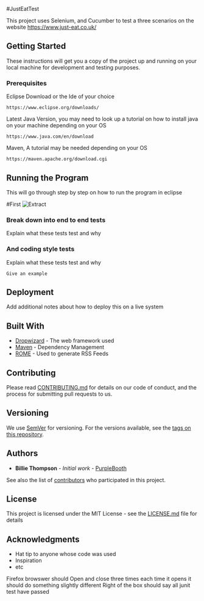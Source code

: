 #JustEatTest

This project uses Selenium, and Cucumber to test a three scenarios on the website https://www.just-eat.co.uk/

## Getting Started

These instructions will get you a copy of the project up and running on your local machine for development and testing purposes.

### Prerequisites

Eclipse Download or the Ide of your choice
```
https://www.eclipse.org/downloads/
```
Latest Java Version, you may need to look up a tutorial on how to install java on your machine depending on your OS
```
https://www.java.com/en/download
```
Maven, A tutorial may be needed depending on your OS
```
https://maven.apache.org/download.cgi
```


## Running the Program

This will go through step by step on how to run the program in eclipse

#First
![Extract](https://user-images.githubusercontent.com/58343393/73685242-d079c700-4693-11ea-9d35-ec7e957e957b.png)


### Break down into end to end tests

Explain what these tests test and why



### And coding style tests

Explain what these tests test and why

```
Give an example
```

## Deployment

Add additional notes about how to deploy this on a live system

## Built With

* [Dropwizard](http://www.dropwizard.io/1.0.2/docs/) - The web framework used
* [Maven](https://maven.apache.org/) - Dependency Management
* [ROME](https://rometools.github.io/rome/) - Used to generate RSS Feeds

## Contributing

Please read [CONTRIBUTING.md](https://gist.github.com/PurpleBooth/b24679402957c63ec426) for details on our code of conduct, and the process for submitting pull requests to us.

## Versioning

We use [SemVer](http://semver.org/) for versioning. For the versions available, see the [tags on this repository](https://github.com/your/project/tags). 

## Authors

* **Billie Thompson** - *Initial work* - [PurpleBooth](https://github.com/PurpleBooth)

See also the list of [contributors](https://github.com/your/project/contributors) who participated in this project.

## License

This project is licensed under the MIT License - see the [LICENSE.md](LICENSE.md) file for details

## Acknowledgments

* Hat tip to anyone whose code was used
* Inspiration
* etc

Firefox browswer should Open and close three times
each time it opens it should do something slightly different
Right of the box should say all junit test have passed
